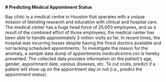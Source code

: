 **# Predicting Medical Appointment Status**

Bay clinic is a medical centre in Houston that operates with a unique mission of blending research and education with clinical and hospital care. 
The medical center has a huge head force of 25,000 employees, and as a result of the combined effort of those employees, the medical center has been able to handle approximately 3 million visits so far. 
In recent times, the hospital was incurring losses despite having the finest doctors available and not lacking scheduled appointments. 
To investigate the reason for the anomaly, a sample data dump of appointments medicalcentre.csv is hereby presented. 
The collected data provides information on the patient’s age, gender, appointment date, various diseases, etc. To cut costs, predict if a patient will show up on the appointment day or not (i.e., predict the appointment status).
